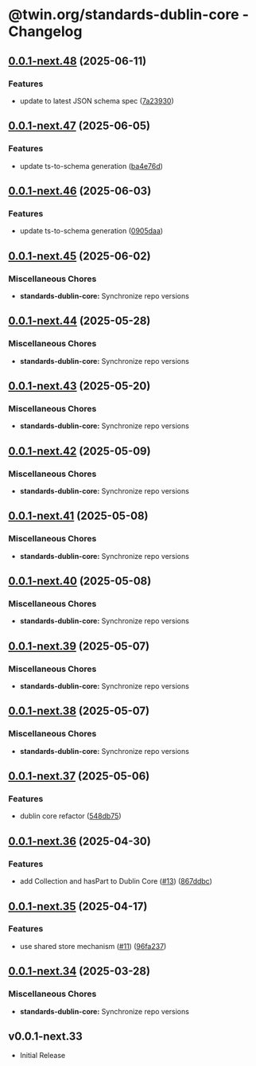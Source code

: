 # @twin.org/standards-dublin-core - Changelog

## [0.0.1-next.48](https://github.com/twinfoundation/standards/compare/standards-dublin-core-v0.0.1-next.47...standards-dublin-core-v0.0.1-next.48) (2025-06-11)


### Features

* update to latest JSON schema spec ([7a23930](https://github.com/twinfoundation/standards/commit/7a2393032d7f48bfb20d3a484f981fb6dd83a92c))

## [0.0.1-next.47](https://github.com/twinfoundation/standards/compare/standards-dublin-core-v0.0.1-next.46...standards-dublin-core-v0.0.1-next.47) (2025-06-05)


### Features

* update ts-to-schema generation ([ba4e76d](https://github.com/twinfoundation/standards/commit/ba4e76d677556a1817092f8079d4cce67dee94bc))

## [0.0.1-next.46](https://github.com/twinfoundation/standards/compare/standards-dublin-core-v0.0.1-next.45...standards-dublin-core-v0.0.1-next.46) (2025-06-03)


### Features

* update ts-to-schema generation ([0905daa](https://github.com/twinfoundation/standards/commit/0905daa4a344ed35fc37b7f12fcf9ce9d34e4bd6))

## [0.0.1-next.45](https://github.com/twinfoundation/standards/compare/standards-dublin-core-v0.0.1-next.44...standards-dublin-core-v0.0.1-next.45) (2025-06-02)


### Miscellaneous Chores

* **standards-dublin-core:** Synchronize repo versions

## [0.0.1-next.44](https://github.com/twinfoundation/standards/compare/standards-dublin-core-v0.0.1-next.43...standards-dublin-core-v0.0.1-next.44) (2025-05-28)


### Miscellaneous Chores

* **standards-dublin-core:** Synchronize repo versions

## [0.0.1-next.43](https://github.com/twinfoundation/standards/compare/standards-dublin-core-v0.0.1-next.42...standards-dublin-core-v0.0.1-next.43) (2025-05-20)


### Miscellaneous Chores

* **standards-dublin-core:** Synchronize repo versions

## [0.0.1-next.42](https://github.com/twinfoundation/standards/compare/standards-dublin-core-v0.0.1-next.41...standards-dublin-core-v0.0.1-next.42) (2025-05-09)


### Miscellaneous Chores

* **standards-dublin-core:** Synchronize repo versions

## [0.0.1-next.41](https://github.com/twinfoundation/standards/compare/standards-dublin-core-v0.0.1-next.40...standards-dublin-core-v0.0.1-next.41) (2025-05-08)


### Miscellaneous Chores

* **standards-dublin-core:** Synchronize repo versions

## [0.0.1-next.40](https://github.com/twinfoundation/standards/compare/standards-dublin-core-v0.0.1-next.39...standards-dublin-core-v0.0.1-next.40) (2025-05-08)


### Miscellaneous Chores

* **standards-dublin-core:** Synchronize repo versions

## [0.0.1-next.39](https://github.com/twinfoundation/standards/compare/standards-dublin-core-v0.0.1-next.38...standards-dublin-core-v0.0.1-next.39) (2025-05-07)


### Miscellaneous Chores

* **standards-dublin-core:** Synchronize repo versions

## [0.0.1-next.38](https://github.com/twinfoundation/standards/compare/standards-dublin-core-v0.0.1-next.37...standards-dublin-core-v0.0.1-next.38) (2025-05-07)


### Miscellaneous Chores

* **standards-dublin-core:** Synchronize repo versions

## [0.0.1-next.37](https://github.com/twinfoundation/standards/compare/standards-dublin-core-v0.0.1-next.36...standards-dublin-core-v0.0.1-next.37) (2025-05-06)


### Features

* dublin core refactor ([548db75](https://github.com/twinfoundation/standards/commit/548db75600d44a0ab8f7bff2f07261552dc2b0b1))

## [0.0.1-next.36](https://github.com/twinfoundation/standards/compare/standards-dublin-core-v0.0.1-next.35...standards-dublin-core-v0.0.1-next.36) (2025-04-30)


### Features

* add Collection and hasPart to Dublin Core ([#13](https://github.com/twinfoundation/standards/issues/13)) ([867ddbc](https://github.com/twinfoundation/standards/commit/867ddbcad0c4afec3c112b113eb97ab431cf84b1))

## [0.0.1-next.35](https://github.com/twinfoundation/standards/compare/standards-dublin-core-v0.0.1-next.34...standards-dublin-core-v0.0.1-next.35) (2025-04-17)


### Features

* use shared store mechanism ([#11](https://github.com/twinfoundation/standards/issues/11)) ([96fa237](https://github.com/twinfoundation/standards/commit/96fa23735f69c1fc7e3d0019b527634fa0a042d9))

## [0.0.1-next.34](https://github.com/twinfoundation/standards/compare/standards-dublin-core-v0.0.1-next.33...standards-dublin-core-v0.0.1-next.34) (2025-03-28)


### Miscellaneous Chores

* **standards-dublin-core:** Synchronize repo versions

## v0.0.1-next.33

- Initial Release
